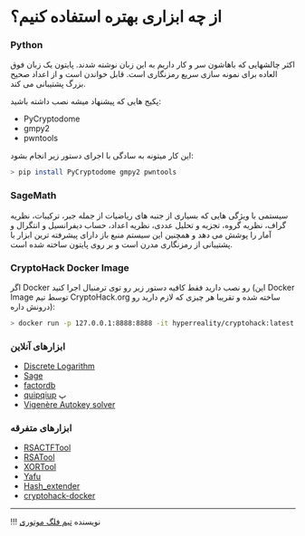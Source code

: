 # از چه ابزاری بهتره استفاده کنیم؟

### Python
اکثر چالشهایی که باهاشون سر و کار داریم به این زبان نوشته شدند. 
پایتون یک زبان فوق العاده برای نمونه سازی سریع رمزنگاری است. قابل خواندن است و از اعداد صحیح بزرگ پشتیبانی می کند.

پکیج هایی که پیشنهاد میشه نصب داشته باشید:

- PyCryptodome
- gmpy2
- pwntools

این کار میتونه به سادگی با اجرای دستور زیر انجام بشود:

```bash
> pip install PyCryptodome gmpy2 pwntools
```

### SageMath
 سیستمی با ویژگی هایی که بسیاری از جنبه های ریاضیات از جمله جبر، ترکیبات، نظریه گراف، نظریه گروه، تجزیه و تحلیل عددی، نظریه اعداد، حساب دیفرانسیل و انتگرال و آمار را پوشش می دهد
 و همچنین این سیستم منبع باز دارای پیشرفته ترین ابزار با پشتیبانی از رمزنگاری مدرن است و بر روی پایتون ساخته شده است.

### CryptoHack Docker Image

اگر Docker رو نصب دارید فقط کافیه دستور زیر رو توی ترمنیال اجرا کنید (این Docker Image توسط تیم CryptoHack.org ساخته شده و تقریبا هر چیزی که لازم دارید رو درونش داره):

```bash
> docker run -p 127.0.0.1:8888:8888 -it hyperreality/cryptohack:latest
```

### ابزارهای آنلاین 
- [Discrete Logarithm](https://www.alpertron.com.ar/DILOG.HTM)
- [Sage](https://sagecell.sagemath.org/)
- [factordb](https://factordb.com/)
- [quipqiup](https://quipqiup.com/) پ
- [Vigenère Autokey solver](https://www.guballa.de/)

### ابزارهای متفرقه

- [RSACTFTool](https://github.com/RsaCtfTool/RsaCtfTool) 
- [RSATool](https://github.com/ius/rsatool)
- [XORTool](https://github.com/hellman/xortool)
- [Yafu](https://github.com/bbuhrow/yafu)
- [Hash_extender](https://github.com/iagox86/hash_extender)
- [cryptohack-docker](https://github.com/cryptohack/cryptohack-docker)


--- 

!!! نویسنده
    [تیم فلگ موتوری](https://github.com/flagmotori)


